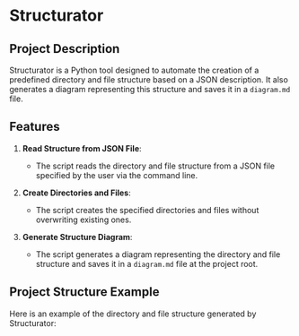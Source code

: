 # Structurator

## Project Description

Structurator is a Python tool designed to automate the creation of a predefined directory and file structure based on a JSON description. It also generates a diagram representing this structure and saves it in a `diagram.md` file.

## Features

1. **Read Structure from JSON File**:
   - The script reads the directory and file structure from a JSON file specified by the user via the command line.

2. **Create Directories and Files**:
   - The script creates the specified directories and files without overwriting existing ones.

3. **Generate Structure Diagram**:
   - The script generates a diagram representing the directory and file structure and saves it in a `diagram.md` file at the project root.

## Project Structure Example

Here is an example of the directory and file structure generated by Structurator:

